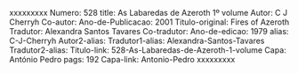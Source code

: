 xxxxxxxxx
Numero: 528
title: As Labaredas de Azeroth 1º volume
Autor: C J Cherryh
Co-autor: 
Ano-de-Publicacao: 2001
Titulo-original: Fires of Azeroth
Tradutor: Alexandra Santos Tavares
Co-tradutor: 
Ano-de-edicao: 1979
alias: C-J-Cherryh
Autor2-alias: 
Tradutor1-alias: Alexandra-Santos-Tavares
Tradutor2-alias: 
Titulo-link: 528-As-Labaredas-de-Azeroth-1-volume
Capa: António Pedro
pags: 192
Capa-link: Antonio-Pedro
xxxxxxxxx